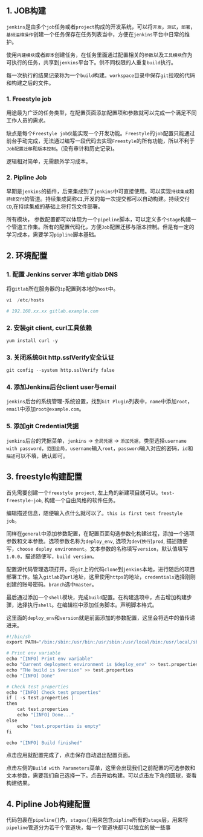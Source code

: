 ## 1. JOB构建

```jenkins```是由多个```job```任务或者```project```构成的开发系统，可以将```开发```，```测试```，```部署```，```基础运维操作```创建一个任务保存在任务列表当中，方便在```jenkins```平台中日常的维护。

使用```内建模块```或者```脚本```创建任务，在任务里面通过配置相关的```参数```以及```工具模块```作为可执行的任务，共享到```jenkins```平台下。供不同权限的人重复```build```执行。

每一次执行的结果记录称为一个```build```构建。```workspace```目录中保存```git```拉取的代码和构建之后的文件。

### 1. Freestyle job

用途最为广泛的任务类型，在配置页面添加配置项和参数就可以完成一个满足不同工作人员的需求。

缺点是每个```Freestyle job仅```能实现一个开发功能。```Freestyle```的```job```配置只能通过前台手动完成，无法通过编写一段代码去实现```Freestyle```的所有功能，所以不利于```Job配置迁移```和```版本控制```。(没有审计和历史记录)。

逻辑相对简单，无需额外学习成本。

### 2. Pipline Job

早期是```jenkins```的插件，后来集成到了```jenkins```中可直接使用。可以实现```持续集成```和```持续交付```的管道。持续集成简称```CI```,开发的每一次提交都可以自动构建。持续交付```CD```,在持续集成的基础上将打包文件部署。

所有模块， 参数配置都可以体现为一个```pipeline```脚本，可以定义多个```stage```构建一个管道工作集。所有的配置代码化，方便```Job```配置迁移与版本控制。但是有一定的学习成本，需要学习```pipline```脚本基础。

## 2. 环境配置

### 1. 配置 Jenkins server 本地 gitlab DNS

将g```itlab```所在服务器的```ip```配置到本地的```host```中。

```s
vi  /etc/hosts

# 192.168.xx.xx gitlab.example.com
```

### 2. 安装git client, curl工具依赖

```s
yum install curl -y
```

### 3. 关闭系统Git http.sslVerify安全认证

```s
git config --system http.sslVerify false
```

### 4. 添加Jenkins后台client user与email

```jenkins```后台的系统管理-系统设置，找到```Git Plugin```列表中，```name```中添加```root```，```email```中添加```root@example.com```。

### 5. 添加git Credential凭据

```jenkins```后台的凭据菜单，```jenkins``` -> ```全局凭据``` -> ```添加凭据```，类型选择```username with password```，```范围全局```，```username```输入```root```，```password```输入对应的密码，```id```和```描述```可以不填，确认即可。

## 3. freestyle构建配置

首先需要创建一个```freestyle project```, 左上角的新建项目就可以。```test-freestyle-job```, 构建一个自由风格的软件任务。

编辑描述信息，随便输入点什么就可以了。```this is first test freestyle job```。

同样在```general```中添加参数配置，在配置页面勾选参数化构建过程，添加一个选项参数和文本参数。选项参数名称为```deploy_env```, 选项为```dev```(```换行```)```prod```, 描述随便写，```choose deploy environment```。文本参数的名称填写```version```，默认值填写```1.0.0```，描述随便写，```build version```。

配置源代码管理选项打开，将```git```上的代码```clone```到```jenkins```本地，进行随后的项目部署工作。输入```gitlab```的```url```地址，这里使用```https```的地址，```credentials```选择刚刚创建的账号密码。```branch```选中```master```。

最后通过添加一个```shell```模块，完成```build```配置。在构建选项中，点击增加构建步骤，选择执行```shell```。在编辑栏中添加任务脚本。声明脚本格式。

这里面的```deploy_env```和```version```就是前面添加的参数配置，这里会将选中的值传递进来。

```s
#!/bin/sh
export PATH="/bin:/sbin:/usr/bin:/usr/sbin:/usr/local/bin:/usr/local/sbin"

# Print env variable
echo "[INFO] Print env variable"
echo "Current deployment environment is $deploy_env" >> test.properties
echo "THe build is $version" >> test.properties
echo "[INFO] Done"

# Check test properties
echo "[INFO] Check test properties"
if [ -s test.properties ]
then
    cat test.properties
    echo "[INFO] Done..."
else
    echo "test.properties is empty"
fi

echo "[INFO] Build finished"
```

点击应用就配置完成了，点击保存自动退出配置页面。

点击左侧的````Build with Parameters````菜单，这里会出现我们之前配置的可选参数和文本参数，需要我们自己选择一下。点击开始构建。可以点击左下角的圆球，查看构建结果。

## 4. Pipline Job构建配置

代码包裹在```pipeline{}```内，```stages{}```用来包含```pipline```所有的```stage```层，用来将```pipeline```管道分为若干个管道块，每一个管道块都可以独立的做一些事